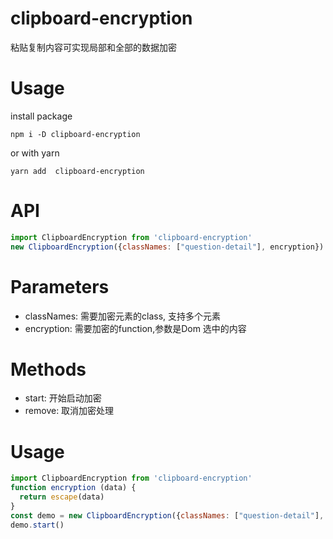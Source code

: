 # clipboard-encryption
粘贴复制内容可实现局部和全部的数据加密
# Usage
install package
```
npm i -D clipboard-encryption
```
or with yarn
```
yarn add  clipboard-encryption
```
# API
```javascript
import ClipboardEncryption from 'clipboard-encryption'
new ClipboardEncryption({classNames: ["question-detail"], encryption})
```
# Parameters
* classNames: 需要加密元素的class, 支持多个元素
* encryption: 需要加密的function,参数是Dom 选中的内容

# Methods
* start: 开始启动加密
* remove: 取消加密处理
# Usage

```javascript
import ClipboardEncryption from 'clipboard-encryption'
function encryption (data) {
  return escape(data)
}
const demo = new ClipboardEncryption({classNames: ["question-detail"], encryption})
demo.start()
```

